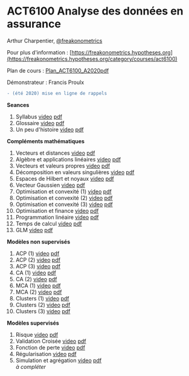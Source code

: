 # ACT6100 Analyse des données en assurance 

Arthur Charpentier, [@freakonometrics](https://twitter.com/freakonometrics)

Pour plus d'information : [https://freakonometrics.hypotheses.org](https://freakonometrics.hypotheses.org/category/courses/act6100)

Plan de cours : [Plan_ACT6100_A2020pdf](/docs/STT6100_A2020_Plan_de_Cours.pdf)

Démonstrateur : Francis Proulx 

```diff
- (été 2020) mise en ligne de rappels 
```

**Seances**

1. Syllabus <a href="">video</a> <a href="https://github.com/freakonometrics/ACT6100/blob/master/slides/ACT6100_A2020_INTRO_1.pdf">pdf</a> <br /> 
2. Glossaire <a href="">video</a> <a href="https://github.com/freakonometrics/ACT6100/blob/master/slides/ACT6100_A2020_INTRO_2.pdf">pdf</a> <br /> 
3. Un peu d'histoire <a href="">video</a> <a href="https://github.com/freakonometrics/ACT6100/blob/master/slides/ACT6100_A2020_INTRO_3.pdf">pdf</a> <br /> 

**Compléments mathématiques**  

1. Vecteurs et distances <a href="">video</a> <a href="https://github.com/freakonometrics/ACT6100/blob/master/slides/ACT6100_A2020_RAP_1.pdf">pdf</a> <br /> 
2. Algèbre et applications linéaires <a href="">video</a> <a href="https://github.com/freakonometrics/ACT6100/blob/master/slides/ACT6100_A2020_RAP_2.pdf">pdf</a> <br /> 
3. Vecteurs et valeurs propres <a href="">video</a> <a href="https://github.com/freakonometrics/ACT6100/blob/master/slides/ACT6100_A2020_RAP_3.pdf">pdf</a> <br /> 
4. Décomposition en valeurs singulières <a href="">video</a> <a href="https://github.com/freakonometrics/ACT6100/blob/master/slides/ACT6100_A2020_RAP_4.pdf">pdf</a> <br /> 
5. Espaces de Hilbert et noyaux <a href="">video</a> <a href="https://github.com/freakonometrics/ACT6100/blob/master/slides/ACT6100_A2020_RAP_5.pdf">pdf</a> <br /> 
6. Vecteur Gaussien <a href="">video</a> <a href="https://github.com/freakonometrics/ACT6100/blob/master/slides/ACT6100_A2020_RAP_6.pdf">pdf</a> <br /> 
7. Optimisation et convexité (1) <a href="">video</a> <a href="https://github.com/freakonometrics/ACT6100/blob/master/slides/ACT6100_A2020_RAP_7.pdf">pdf</a> <br /> 
8. Optimisation et convexité (2) <a href="">video</a> <a href="https://github.com/freakonometrics/ACT6100/blob/master/slides/ACT6100_A2020_RAP_8.pdf">pdf</a> <br /> 
9. Optimisation et convexité (3) <a href="">video</a> <a href="https://github.com/freakonometrics/ACT6100/blob/master/slides/ACT6100_A2020_RAP_9.pdf">pdf</a> <br /> 	
10. Optimisation et finance <a href="">video</a> <a href="https://github.com/freakonometrics/ACT6100/blob/master/slides/ACT6100_A2020_RAP_10.pdf">pdf</a> <br /> 	
11. Programmation linéaire <a href="">video</a> <a href="https://github.com/freakonometrics/ACT6100/blob/master/slides/ACT6100_A2020_RAP_11.pdf">pdf</a> <br /> 
12. Temps de calcul <a href="">video</a> <a href="https://github.com/freakonometrics/ACT6100/blob/master/slides/ACT6100_A2020_RAP_12.pdf">pdf</a> <br /> 
13. GLM <a href="">video</a> <a href="https://github.com/freakonometrics/ACT6100/blob/master/slides/ACT6100_A2020_RAP_13.pdf">pdf</a> <br /> 
</dd>

**Modèles non supervisés**

1. ACP (1) <a href="">video</a> <a href="">pdf</a> <br /> 
2. ACP (2) <a href="">video</a> <a href="">pdf</a> <br />	
3. ACP (3) <a href="">video</a> <a href="">pdf</a> <br />
4. CA (1) <a href="">video</a> <a href="">pdf</a> <br />
5. CA (2) <a href="">video</a> <a href="">pdf</a> <br />
6. MCA (1) <a href="">video</a> <a href="">pdf</a> <br />
7. MCA (2) <a href="">video</a> <a href="">pdf</a> <br />
8. Clusters (1) <a href="">video</a> <a href="">pdf</a> <br />
9. Clusters (2) <a href="">video</a> <a href="">pdf</a> <br />
10. Clusters (3) <a href="">video</a> <a href="">pdf</a> <br />

**Modèles supervisés**

1. Risque <a href="">video</a> <a href="">pdf</a> <br />
2. Validation Croisée <a href="">video</a> <a href="">pdf</a> <br />
3. Fonction de perte <a href="">video</a> <a href="">pdf</a> <br />
4. Régularisation <a href="">video</a> <a href="">pdf</a> <br />
5. Simulation et agrégation <a href="">video</a> <a href="">pdf</a> <br />
*à compléter*


